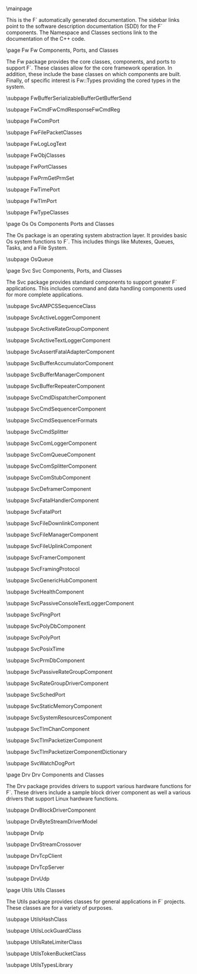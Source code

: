 \mainpage

This is the F´ automatically generated documentation. 
The sidebar links point to the software description documentation (SDD) for the F´ components. 
The Namespace and Classes sections link to the documentation of the C++ code. 



\page Fw Fw Components, Ports, and Classes

The Fw package provides the core classes, components, and ports to support F´. These classes allow
for the core framework operation. In addition, these include the base classes on which components
are built.  Finally, of specific interest is Fw::Types providing the cored types in the system.

\subpage FwBufferSerializableBufferGetBufferSend

\subpage FwCmdFwCmdResponseFwCmdReg

\subpage FwComPort

\subpage FwFilePacketClasses

\subpage FwLogLogText

\subpage FwObjClasses

\subpage FwPortClasses

\subpage FwPrmGetPrmSet

\subpage FwTimePort

\subpage FwTlmPort

\subpage FwTypeClasses


\page Os Os Components Ports and Classes

The Os package is an operating system abstraction layer. It provides basic Os system functions to
F´. This includes things like Mutexes, Queues, Tasks, and a File System.

\subpage OsQueue


\page Svc Svc Components, Ports, and Classes

The Svc package provides standard components to support greater F´ applications. This includes
command and data handling components used for more complete applications.

\subpage SvcAMPCSSequenceClass

\subpage SvcActiveLoggerComponent

\subpage SvcActiveRateGroupComponent

\subpage SvcActiveTextLoggerComponent

\subpage SvcAssertFatalAdapterComponent

\subpage SvcBufferAccumulatorComponent

\subpage SvcBufferManagerComponent

\subpage SvcBufferRepeaterComponent

\subpage SvcCmdDispatcherComponent

\subpage SvcCmdSequencerComponent

\subpage SvcCmdSequencerFormats

\subpage SvcCmdSplitter

\subpage SvcComLoggerComponent

\subpage SvcComQueueComponent

\subpage SvcComSplitterComponent

\subpage SvcComStubComponent

\subpage SvcDeframerComponent

\subpage SvcFatalHandlerComponent

\subpage SvcFatalPort

\subpage SvcFileDownlinkComponent

\subpage SvcFileManagerComponent

\subpage SvcFileUplinkComponent

\subpage SvcFramerComponent

\subpage SvcFramingProtocol

\subpage SvcGenericHubComponent

\subpage SvcHealthComponent

\subpage SvcPassiveConsoleTextLoggerComponent

\subpage SvcPingPort

\subpage SvcPolyDbComponent

\subpage SvcPolyPort

\subpage SvcPosixTime

\subpage SvcPrmDbComponent

\subpage SvcPassiveRateGroupComponent

\subpage SvcRateGroupDriverComponent

\subpage SvcSchedPort

\subpage SvcStaticMemoryComponent

\subpage SvcSystemResourcesComponent

\subpage SvcTlmChanComponent

\subpage SvcTlmPacketizerComponent

\subpage SvcTlmPacketizerComponentDictionary

\subpage SvcWatchDogPort


\page Drv Drv Components and Classes

The Drv package provides drivers to support various hardware functions for F´. These drivers 
include a sample block driver component as well a various drivers that support Linux hardware
functions.

\subpage DrvBlockDriverComponent

\subpage DrvByteStreamDriverModel

\subpage DrvIp

\subpage DrvStreamCrossover

\subpage DrvTcpClient

\subpage DrvTcpServer

\subpage DrvUdp



\page Utils Utils Classes

The Utils package provides classes for general applications in F´ projects. These classes are for
a variety of purposes.

\subpage UtilsHashClass

\subpage UtilsLockGuardClass

\subpage UtilsRateLimiterClass

\subpage UtilsTokenBucketClass

\subpage UtilsTypesLibrary
